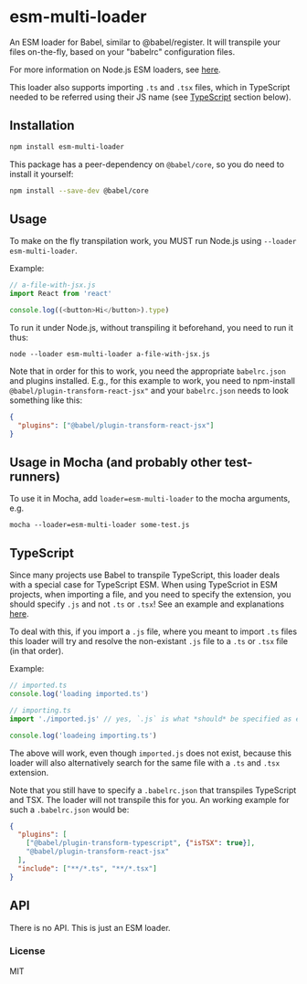 # esm-multi-loader

An ESM loader for Babel, similar to @babel/register. It will transpile your files on-the-fly, based
on your "babelrc" configuration files.

For more information on Node.js ESM loaders,
see [here](https://nodejs.org/api/esm.html#esm_loaders).

This loader also supports importing `.ts` and `.tsx` files, which in TypeScript needed to
be referred using their JS name (see [TypeScript](#typescript) section below).

## Installation

```sh
npm install esm-multi-loader
```

This package has a peer-dependency on `@babel/core`, so you do need to install it yourself:

```sh
npm install --save-dev @babel/core
```

## Usage

To make on the fly transpilation work, you MUST run Node.js using `--loader esm-multi-loader`.

Example:

```js
// a-file-with-jsx.js
import React from 'react'

console.log((<button>Hi</button>).type)
```

To run it under Node.js, without transpiling it beforehand, you need to run it thus:

```shell
node --loader esm-multi-loader a-file-with-jsx.js
```

Note that in order for this to work, you need the appropriate `babelrc.json` and plugins installed.
E.g., for this example to work, you need to npm-install `@babel/plugin-transform-react-jsx"` and
your `babelrc.json` needs to look something like this:

```json
{
  "plugins": ["@babel/plugin-transform-react-jsx"]
}
```

## Usage in Mocha (and probably other test-runners)

To use it in Mocha, add `loader=esm-multi-loader` to the mocha arguments, e.g.

```shell
mocha --loader=esm-multi-loader some-test.js
```

## TypeScript

Since many projects use Babel to transpile TypeScript, this loader deals with a special case
for TypeScript ESM. When using TypeScriot in ESM projects, when importing a file, and you need
to specify the extension, you should specify `.js` and not `.ts` or `.tsx`! See
an example and explanations [here](https://gils-blog.tayar.org/posts/using-jsm-esm-in-nodejs-a-practical-guide-part-3/#section-07).

To deal with this, if you import a `.js` file, where you meant to import `.ts` files
this loader will try and resolve the non-existant `.js` file to a `.ts` or `.tsx` file (in that
order).

Example:

```ts
// imported.ts
console.log('loading imported.ts')

// importing.ts
import './imported.js' // yes, `.js` is what *should* be specified as extension!

console.log('loadeing importing.ts')
```

The above will work, even though `imported.js` does not exist, because this loader
will also alternatively search for the same file with a `.ts` and `.tsx` extension.

Note that you still have to specify a `.babelrc.json` that transpiles TypeScript and TSX. The loader
will not transpile this for you. An working example for such a `.babelrc.json` would be:

```json
{
  "plugins": [
    ["@babel/plugin-transform-typescript", {"isTSX": true}],
    "@babel/plugin-transform-react-jsx"
  ],
  "include": ["**/*.ts", "**/*.tsx"]
}
```

## API

There is no API. This is just an ESM loader.

### License

MIT
